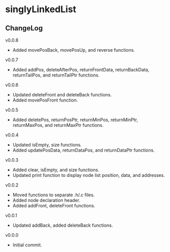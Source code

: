 # singlyLinkedList

## ChangeLog
v0.0.8
- Added movePosBack, movePosUp, and reverse functions.

v0.0.7
- Added addPos, deleteAfterPos, returnFrontData, returnBackData, returnTailPos, and returnTailPtr functions.

v0.0.6
- Updated deleteFront and deleteBack functions.
- Added movePosFront function.

v0.0.5
- Added deletePos, returnPosPtr, returnMinPos, returnMinPtr, returnMaxPos, and returnMaxPtr functions.

v0.0.4
- Updated isEmpty, size functions.
- Added updatePosData, returnDataPos, and returnDataPtr functions.

v0.0.3
- Added clear, isEmpty, and size functions.
- Updated print function to display node list position, data, and addresses.

v0.0.2
- Moved functions to separate .h/.c files.
- Added node declaration header.
- Added addFront, deleteFront functions.

v0.0.1
- Updated addBack, added deleteBack functions. 

v0.0.0
- Initial commit.